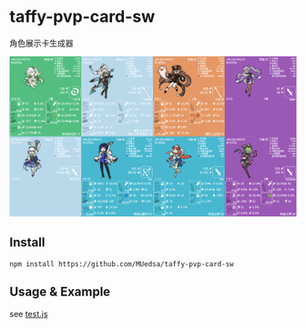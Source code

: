 # taffy-pvp-card-sw

角色展示卡生成器

![Test Image](test/test.png)

## Install

```
npm install https://github.com/MUedsa/taffy-pvp-card-sw
```

## Usage & Example

see [test.js](https://github.com/MUedsa/taffy-pvp-card-sw/blob/main/test/test.js)
